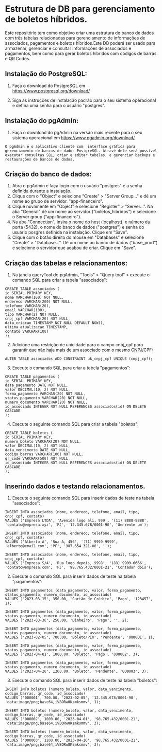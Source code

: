 # Estrutura de DB para gerenciamento de boletos híbridos.

Este repositório tem como objetivo criar uma estrutura de banco de dados com três tabelas relacionadas para gerenciamento de informações de associados, pagamentos e boletos híbridos.Este DB poderá ser usado para armazenar, gerenciar e consultar informações de associados e pagamentos, bem como para gerar boletos híbridos com códigos de barras e QR Codes.

## Instalação do PostgreSQL:

1. Faça o download do PostgreSQL em https://www.postgresql.org/download/

2. Siga as instruções de instalação padrão para o seu sistema operacional e defina uma senha para o usuário "postgres".

## Instalação do pgAdmin:

1. Faça o download do pgAdmin na versão mais recente para o seu sistema operacional em https://www.pgadmin.org/download/

```
O pgAdmin é o aplicativo cliente com  interface gráfica para gerenciamento de bancos de dados PostgreSQL. Atravé dele será possível executar consultas SQL, criar e editar tabelas, e gerenciar backups e restaurações de bancos de dados.
```
## Criação do banco de dados:

1. Abra o pgAdmin e faça login com o usuário "postgres" e a senha definida durante a instalação.
2. Clique com o "Object" e selecione "Create" > "Server Group..." e dê um nome ao grupo de servidor. "app-financeiro".
3. Clique novamente em "Object" e selecione "Register" > "Server...". Na aba "General" dê um nome ao servidor ("boletos_hibridos") e selecione o Server group ("app-financeiro").
4. Na aba "Connection", insira o nome do host (localhost), o número da porta (5432), o nome do banco de dados ("postgres") e senha do usuário posgres definida na instalação. Clique em "Save".
5. Clique com o botão direito do mouse em "Databases" e selecione "Create" > "Database...". Dê um nome ao banco de dados ("base_prod") e selecione o servidor que acabou de criar. Clique em "Save". 
   
## Criação das tabelas e relacionamentos:

1. Na janela queryTool do pgAdmin, "Tools" > "Query tool" >  execute o comando SQL para criar a tabela "associados":
```
CREATE TABLE associados (
id SERIAL PRIMARY KEY,
nome VARCHAR(100) NOT NULL,
endereco VARCHAR(200) NOT NULL,
telefone VARCHAR(20),
email VARCHAR(100),
tipo VARCHAR(2) NOT NULL,
cnpj_cpf VARCHAR(20) NOT NULL,
data_criacao TIMESTAMP NOT NULL DEFAULT NOW(),
ultima_atualizacao TIMESTAMP,
contato VARCHAR(100)
);
```

2. Adicione uma restrição de unicidade para o campo cnpj_cpf para garantir que não haja mais de um associado com o mesmo CNPJ/CPF:
```
ALTER TABLE associados ADD CONSTRAINT uk_cnpj_cpf UNIQUE (cnpj_cpf);
```

3. Execute o comando SQL para criar a tabela "pagamentos":
```
CREATE TABLE pagamentos (
id SERIAL PRIMARY KEY,
data_pagamento DATE NOT NULL,
valor DECIMAL(10, 2) NOT NULL,
forma_pagamento VARCHAR(20) NOT NULL,
status_pagamento VARCHAR(20) NOT NULL,
numero_documento VARCHAR(20) NOT NULL,
id_associado INTEGER NOT NULL REFERENCES associados(id) ON DELETE CASCADE
);
```
4. Execute o seguinte comando SQL para criar a tabela "boletos":
```
CREATE TABLE boletos (
id SERIAL PRIMARY KEY,
numero_boleto VARCHAR(20) NOT NULL,
valor DECIMAL(10, 2) NOT NULL,
data_vencimento DATE NOT NULL,
codigo_barras VARCHAR(100) NOT NULL,
qr_code VARCHAR(500) NOT NULL,
id_associado INTEGER NOT NULL REFERENCES associados(id) ON DELETE CASCADE
);
```
## Inserindo dados e testando relacionamentos.

1. Execute o seguinte comando SQL para inserir dados de teste na tabela "associados":
 ```  
INSERT INTO associados (nome, endereco, telefone, email, tipo, cnpj_cpf, contato)
VALUES ('Empresa LTDA', 'Avenida logo ali, 999', '(11) 8888-8888', 'contato@empresa.xyz', 'PJ', '12.345.678/0001-90', 'Genrente um');

INSERT INTO associados (nome, endereco, telefone, email, tipo, cnpj_cpf, contato)
VALUES ('Alberto A', 'Rua A, 456', '(71) 9999-9999', 'alberto@email.com', 'PF', '987.654.321-00', '');

INSERT INTO associados (nome, endereco, telefone, email, tipo, cnpj_cpf, contato)
VALUES ('Empresa S/A', 'Rua logo depois, 9998', '(88) 9999-6666', 'contato@empresa.com', 'PJ', '98.765.432/0001-21', 'Contador dois');
```

2. Execute o comando SQL para inserir dados de teste na tabela "pagamentos":

```
INSERT INTO pagamentos (data_pagamento, valor, forma_pagamento, status_pagamento, numero_documento, id_associado)
VALUES ('2023-03-15', 350.00, 'Cartão de Crédito', 'Pago', '123457', 1);

INSERT INTO pagamentos (data_pagamento, valor, forma_pagamento, status_pagamento, numero_documento, id_associado)
VALUES ('2023-03-30', 250.00, 'Dinheiro', 'Pago', '', 2);

INSERT INTO pagamentos (data_pagamento, valor, forma_pagamento, status_pagamento, numero_documento, id_associado)
VALUES ('2023-02-05', 700.00, 'Boleto/PIX', 'Pendente', '000001', 1);

INSERT INTO pagamentos (data_pagamento, valor, forma_pagamento, status_pagamento, numero_documento, id_associado)
VALUES ('2023-04-01', 1000.00, 'Boleto', 'Pago', '000002', 3);

INSERT INTO pagamentos (data_pagamento, valor, forma_pagamento, status_pagamento, numero_documento, id_associado)
VALUES ('2023-04-20', 1200.00, 'Boleto', 'Pendente', '000003', 3);
```

3. Execute o comando SQL para inserir dados de teste na tabela "boletos":

```
INSERT INTO boletos (numero_boleto, valor, data_vencimento, codigo_barras, qr_code, id_associado)
VALUES ('000001', 700.00, '2023-02-05', '12.345.678/0001-90', 'data:image/png;base64,iVBORw0Kzmksmmv', 1);

INSERT INTO boletos (numero_boleto, valor, data_vencimento, codigo_barras, qr_code, id_associado)
VALUES ('000002', 1000.00, '2023-04-01', '98.765.432/0001-21', 'data:image/png;base64,iVBORw0Kzmksmmv', 3);

INSERT INTO boletos (numero_boleto, valor, data_vencimento, codigo_barras, qr_code, id_associado)
VALUES ('000003', 1200.00, '2023-04-20', '98.765.432/0001-21', 'data:image/png;base64,iVBORw0Kzmksmmv', 3);
```
